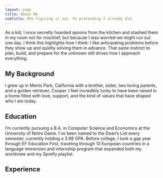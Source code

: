 ```yaml
---
layout: page
title: About Me
subtitle: 95% figuring it out. 5% pretending I already did.
---
```



As a kid, I once secretly hoarded spoons from the kitchen and stashed them in my room not for mischief, but because I was worried we might run out one day. I think this highlights how I think: I like anticipating problems before they show up and quietly solving them in advance. That same instinct to plan, build, and prepare for the unknown still drives how I approach everything.

## My Background

I grew up in Menlo Park, California with a brother, sister, two loving parents, and a golden retriever, Cooper. I  feel incredibly lucky to have been raised in a home filled with love, support, and the kind of values that have shaped who I am today.

## Education

I’m currently pursuing a B.A. in Computer Science and Economics at the University of Notre Dame. I’ve been named to the Dean’s List every semester, currently holding a 3.98 GPA. Before college, I took a gap year through EF Education First, traveling through 13 European countries in a language immersion and internship program that expanded both my worldview and my Spotify playlist.

## Experience

<div id="timeline"></div>

<style>
  #timeline {
    position: relative;
    margin-left: 50px;
    padding-left: 30px;
    border-left: 4px solid #007bff;
  }

  .timeline-item {
    position: relative;
    margin-bottom: 40px;
    transition: all 0.3s ease;
  }

  .timeline-circle {
    position: absolute;
    left: -38px;
    top: 0;
    width: 30px;
    height: 30px;
    background-color: #007bff;
    border-radius: 50%;
    border: 4px solid white;
    box-shadow: 0 0 0 3px #007bff;
    z-index: 1;
    transition: transform 0.2s ease;
  }

  .timeline-content {
    padding-left: 10px;
    transition: all 0.3s ease;
  }

  .timeline-title {
    font-weight: bold;
    margin: 0;
  }

  .timeline-sub {
    margin: 4px 0 0;
    color: #555;
  }

  .timeline-description {
    margin-top: 10px;
    display: none;
    max-width: 500px;
    line-height: 1.4;
    color: #333;
  }

  .timeline-item.expanded .timeline-description {
    display: block;
  }

  .timeline-item.expanded .timeline-circle {
    transform: scale(1.3);
  }
</style>

<script>
  const experiences = [
    {
      period: 'Summer 2025',
      title: 'Incoming Investment Banking Analyst',
      company: 'Morgan Stanley',
      location: 'New York, NY',
      description: 'Selected for competitive sophomore internship program. Worked on aerospace M&A case with cross-functional team. Presented findings to VP-level executives.'
    },
    {
      period: '2024 – Present',
      title: 'Team Leader',
      company: 'Strategic Advisory Project – Notre Dame SIBC',
      location: '',
      description: 'Led a team to advise AeroVironment (NASDAQ: AVAV) on strategic growth. Delivered final presentation to board.'
    }
  ];

  const container = document.getElementById('timeline');

  experiences.forEach((exp, index) => {
    const item = document.createElement('div');
    item.className = 'timeline-item';

    item.innerHTML = `
      <div class="timeline-circle"></div>
      <div class="timeline-content">
        <p class="timeline-title">${exp.period} — ${exp.title}</p>
        <p class="timeline-sub">${exp.company}${exp.location ? ' | ' + exp.location : ''}</p>
        <p class="timeline-description">${exp.description}</p>
      </div>
    `;

    item.addEventListener('mouseenter', () => {
      item.classList.add('expanded');
    });
    item.addEventListener('mouseleave', () => {
      item.classList.remove('expanded');
    });

    container.appendChild(item);
  });
</script>







